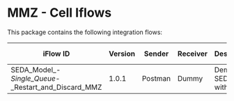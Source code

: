 # MMZ - Cell Iflows

This package contains the following integration flows:


<!-- IFLOW_TABLE_START -->
| iFlow ID      | Version | Sender        | Receiver      | Description                        | Details Link |
| ------------- | ------- | ------------- | ------------- | ---------------------------------- | ------------ |
| SEDA_Model_-_Single_Queue_-_Restart_and_Discard_MMZ | 1.0.1 | Postman | Dummy | Demo SEDA Iflow with JMS | [View Details](SEDA_Model_-_Single_Queue_-_Restart_and_Discard_MMZ-1.0.1/readme.md) |
<!-- IFLOW_TABLE_END -->
